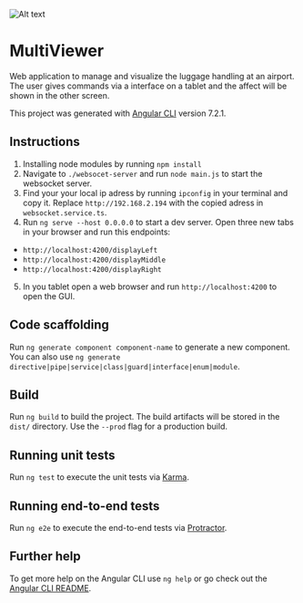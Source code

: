 ![Alt text](20190619_151103_4.gif?raw=true "Title")

# MultiViewer

Web application to manage and visualize the luggage handling at an airport. The user gives commands via a interface on a tablet and the affect will be shown in the other screen.


This project was generated with [Angular CLI](https://github.com/angular/angular-cli) version 7.2.1.

## Instructions
1. Installing node modules by running `npm install`
2. Navigate to `./websocet-server` and run  `node main.js` to start the websocket server.
3. Find your your local ip adress by running `ipconfig` in your terminal and copy it. Replace `http://192.168.2.194` with the copied adress in `websocket.service.ts`.
4. Run `ng serve --host 0.0.0.0` to start a dev server. Open three new tabs in your browser and run this endpoints:
  - `http://localhost:4200/displayLeft`
  - `http://localhost:4200/displayMiddle`
  - `http://localhost:4200/displayRight`
  
5. In you tablet open a web browser and run `http://localhost:4200` to open the GUI.

## Code scaffolding

Run `ng generate component component-name` to generate a new component. You can also use `ng generate directive|pipe|service|class|guard|interface|enum|module`.

## Build

Run `ng build` to build the project. The build artifacts will be stored in the `dist/` directory. Use the `--prod` flag for a production build.

## Running unit tests

Run `ng test` to execute the unit tests via [Karma](https://karma-runner.github.io).

## Running end-to-end tests

Run `ng e2e` to execute the end-to-end tests via [Protractor](http://www.protractortest.org/).

## Further help

To get more help on the Angular CLI use `ng help` or go check out the [Angular CLI README](https://github.com/angular/angular-cli/blob/master/README.md).
